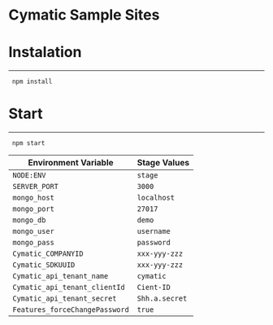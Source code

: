 # Cymatic Sample Sites

# Instalation
-------------
     npm install

# Start
-------
     npm start

| Environment Variable           | Stage Values                     |
| -------------------------------| ---------------------------------|
| `NODE:ENV`                     | `stage`                          |
| `SERVER_PORT`                  | `3000`                           |
| `mongo_host`                   | `localhost`                      |
| `mongo_port` 				           | `27017`                          |
| `mongo_db`   				           | `demo`                           |
| `mongo_user`                   | `username`                       |
| `mongo_pass`                   | `password`                       |
| `Cymatic_COMPANYID`            | `xxx-yyy-zzz`                    |
| `Cymatic_SDKUUID`              | `xxx-yyy-zzz`                    |
| `Cymatic_api_tenant_name`      | `cymatic`                        |
| `Cymatic_api_tenant_clientId`  | `Cient-ID`                       |
| `Cymatic_api_tenant_secret`    | `Shh.a.secret`                   |
| `Features_forceChangePassword` | `true`                           |
